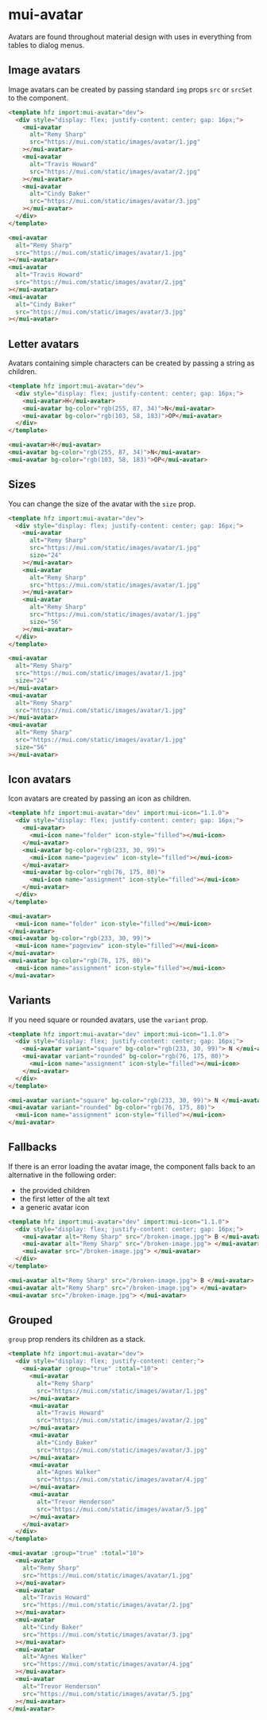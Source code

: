 # mui-avatar

Avatars are found throughout material design with uses in everything from tables to dialog menus.

## Image avatars

Image avatars can be created by passing standard `img` props `src` or `srcSet` to the component.

```html render
<template hfz import:mui-avatar="dev">
  <div style="display: flex; justify-content: center; gap: 16px;">
    <mui-avatar
      alt="Remy Sharp"
      src="https://mui.com/static/images/avatar/1.jpg"
    ></mui-avatar>
    <mui-avatar
      alt="Travis Howard"
      src="https://mui.com/static/images/avatar/2.jpg"
    ></mui-avatar>
    <mui-avatar
      alt="Cindy Baker"
      src="https://mui.com/static/images/avatar/3.jpg"
    ></mui-avatar>
  </div>
</template>
```

```html
<mui-avatar
  alt="Remy Sharp"
  src="https://mui.com/static/images/avatar/1.jpg"
></mui-avatar>
<mui-avatar
  alt="Travis Howard"
  src="https://mui.com/static/images/avatar/2.jpg"
></mui-avatar>
<mui-avatar
  alt="Cindy Baker"
  src="https://mui.com/static/images/avatar/3.jpg"
></mui-avatar>
```

## Letter avatars

Avatars containing simple characters can be created by passing a string as children.

```html render
<template hfz import:mui-avatar="dev">
  <div style="display: flex; justify-content: center; gap: 16px;">
    <mui-avatar>H</mui-avatar>
    <mui-avatar bg-color="rgb(255, 87, 34)">N</mui-avatar>
    <mui-avatar bg-color="rgb(103, 58, 183)">OP</mui-avatar>
  </div>
</template>
```

```html
<mui-avatar>H</mui-avatar>
<mui-avatar bg-color="rgb(255, 87, 34)">N</mui-avatar>
<mui-avatar bg-color="rgb(103, 58, 183)">OP</mui-avatar>
```

## Sizes

You can change the size of the avatar with the `size` prop.

```html render
<template hfz import:mui-avatar="dev">
  <div style="display: flex; justify-content: center; gap: 16px;">
    <mui-avatar
      alt="Remy Sharp"
      src="https://mui.com/static/images/avatar/1.jpg"
      size="24"
    ></mui-avatar>
    <mui-avatar
      alt="Remy Sharp"
      src="https://mui.com/static/images/avatar/1.jpg"
    ></mui-avatar>
    <mui-avatar
      alt="Remy Sharp"
      src="https://mui.com/static/images/avatar/1.jpg"
      size="56"
    ></mui-avatar>
  </div>
</template>
```

```html
<mui-avatar
  alt="Remy Sharp"
  src="https://mui.com/static/images/avatar/1.jpg"
  size="24"
></mui-avatar>
<mui-avatar
  alt="Remy Sharp"
  src="https://mui.com/static/images/avatar/1.jpg"
></mui-avatar>
<mui-avatar
  alt="Remy Sharp"
  src="https://mui.com/static/images/avatar/1.jpg"
  size="56"
></mui-avatar>
```

## Icon avatars

Icon avatars are created by passing an icon as children.

```html render
<template hfz import:mui-avatar="dev" import:mui-icon="1.1.0">
  <div style="display: flex; justify-content: center; gap: 16px;">
    <mui-avatar>
      <mui-icon name="folder" icon-style="filled"></mui-icon>
    </mui-avatar>
    <mui-avatar bg-color="rgb(233, 30, 99)">
      <mui-icon name="pageview" icon-style="filled"></mui-icon>
    </mui-avatar>
    <mui-avatar bg-color="rgb(76, 175, 80)">
      <mui-icon name="assignment" icon-style="filled"></mui-icon>
    </mui-avatar>
  </div>
</template>
```

```html
<mui-avatar>
  <mui-icon name="folder" icon-style="filled"></mui-icon>
</mui-avatar>
<mui-avatar bg-color="rgb(233, 30, 99)">
  <mui-icon name="pageview" icon-style="filled"></mui-icon>
</mui-avatar>
<mui-avatar bg-color="rgb(76, 175, 80)">
  <mui-icon name="assignment" icon-style="filled"></mui-icon>
</mui-avatar>
```

## Variants

If you need square or rounded avatars, use the `variant` prop.

```html render
<template hfz import:mui-avatar="dev" import:mui-icon="1.1.0">
  <div style="display: flex; justify-content: center; gap: 16px;">
    <mui-avatar variant="square" bg-color="rgb(233, 30, 99)"> N </mui-avatar>
    <mui-avatar variant="rounded" bg-color="rgb(76, 175, 80)">
      <mui-icon name="assignment" icon-style="filled"></mui-icon>
    </mui-avatar>
  </div>
</template>
```

```html
<mui-avatar variant="square" bg-color="rgb(233, 30, 99)"> N </mui-avatar>
<mui-avatar variant="rounded" bg-color="rgb(76, 175, 80)">
  <mui-icon name="assignment" icon-style="filled"></mui-icon>
</mui-avatar>
```

## Fallbacks

If there is an error loading the avatar image, the component falls back to an alternative in the following order:

- the provided children
- the first letter of the alt text
- a generic avatar icon

```html render
<template hfz import:mui-avatar="dev" import:mui-icon="1.1.0">
  <div style="display: flex; justify-content: center; gap: 16px;">
    <mui-avatar alt="Remy Sharp" src="/broken-image.jpg"> B </mui-avatar>
    <mui-avatar alt="Remy Sharp" src="/broken-image.jpg"> </mui-avatar>
    <mui-avatar src="/broken-image.jpg"> </mui-avatar>
  </div>
</template>
```

```html
<mui-avatar alt="Remy Sharp" src="/broken-image.jpg"> B </mui-avatar>
<mui-avatar alt="Remy Sharp" src="/broken-image.jpg"> </mui-avatar>
<mui-avatar src="/broken-image.jpg"> </mui-avatar>
```

## Grouped

`group` prop renders its children as a stack.

```html render
<template hfz import:mui-avatar="dev">
  <div style="display: flex; justify-content: center;">
    <mui-avatar :group="true" :total="10">
      <mui-avatar
        alt="Remy Sharp"
        src="https://mui.com/static/images/avatar/1.jpg"
      ></mui-avatar>
      <mui-avatar
        alt="Travis Howard"
        src="https://mui.com/static/images/avatar/2.jpg"
      ></mui-avatar>
      <mui-avatar
        alt="Cindy Baker"
        src="https://mui.com/static/images/avatar/3.jpg"
      ></mui-avatar>
      <mui-avatar
        alt="Agnes Walker"
        src="https://mui.com/static/images/avatar/4.jpg"
      ></mui-avatar>
      <mui-avatar
        alt="Trevor Henderson"
        src="https://mui.com/static/images/avatar/5.jpg"
      ></mui-avatar>
    </mui-avatar>
  </div>
</template>
```

```html
<mui-avatar :group="true" :total="10">
  <mui-avatar
    alt="Remy Sharp"
    src="https://mui.com/static/images/avatar/1.jpg"
  ></mui-avatar>
  <mui-avatar
    alt="Travis Howard"
    src="https://mui.com/static/images/avatar/2.jpg"
  ></mui-avatar>
  <mui-avatar
    alt="Cindy Baker"
    src="https://mui.com/static/images/avatar/3.jpg"
  ></mui-avatar>
  <mui-avatar
    alt="Agnes Walker"
    src="https://mui.com/static/images/avatar/4.jpg"
  ></mui-avatar>
  <mui-avatar
    alt="Trevor Henderson"
    src="https://mui.com/static/images/avatar/5.jpg"
  ></mui-avatar>
</mui-avatar>
```
